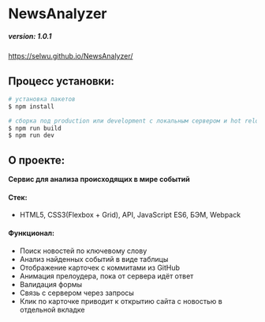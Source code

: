 # NewsAnalyzer

##### version: 1.0.1


 https://selwu.github.io/NewsAnalyzer/


## Процесс установки:

```bash
# установка пакетов
$ npm install

# сборка под production или development с локальным сервером и hot reload
$ npm run build
$ npm run dev
```

## О проекте:

**Сервис для анализа происходящих в мире событий**

#### Стек:
* HTML5, CSS3(Flexbox + Grid), API, JavaScript ES6, БЭМ, Webpack

#### Функционал:

* Поиск новостей по ключевому слову
* Анализ найденных событий в виде таблицы
* Отображение карточек с коммитами из GitHub
* Анимация прелоудера, пока от сервера идёт ответ
* Валидация формы
* Связь с сервером через запросы
* Клик по карточке приводит к открытию сайта с новостью в отдельной вкладке
